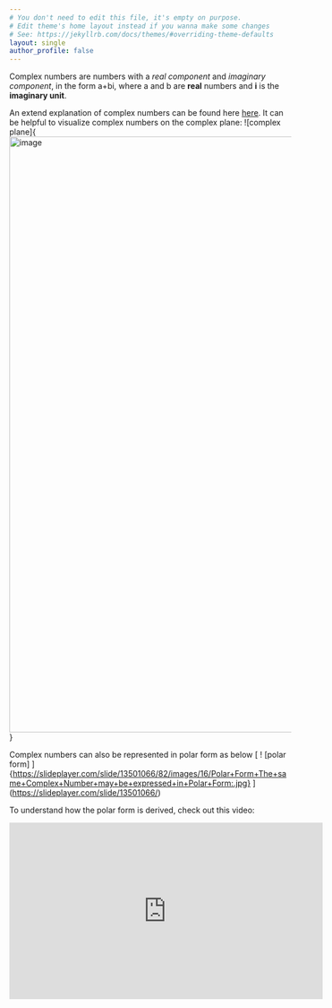 ```yaml
---
# You don't need to edit this file, it's empty on purpose.
# Edit theme's home layout instead if you wanna make some changes
# See: https://jekyllrb.com/docs/themes/#overriding-theme-defaults
layout: single
author_profile: false
---
```

Complex numbers are numbers with a *real component* and *imaginary component*, in the form a+bi, where a and b are **real** numbers and **i** is the **imaginary unit**.

An extend explanation of complex numbers can be found here [here](https://en.wikipedia.org/wiki/Complex_number).
It can be helpful to visualize complex numbers on the complex plane: 
![complex plane]{<img width="1819" height="1063" alt="image" src="https://github.com/user-attachments/assets/37a67d36-b47a-48b9-8076-25a053f6e087" />}

Complex numbers can also be represented in polar form as below
[ ! [polar form] ] {https://slideplayer.com/slide/13501066/82/images/16/Polar+Form+The+same+Complex+Number+may+be+expressed+in+Polar+Form:.jpg} ]
(https://slideplayer.com/slide/13501066/)

To understand how the polar form is derived, check out this video: 
<iframe width="560" height="315" src="https://www.youtube.com/embed/J6TnZxUUzqU?si=qzkxSFI_cxdSAVoc" title="YouTube video player" frameborder="0" allow="accelerometer; autoplay; clipboard-write; encrypted-media; gyroscope; picture-in-picture; web-share" referrerpolicy="strict-origin-when-cross-origin" allowfullscreen></iframe>
